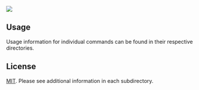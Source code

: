 ![](https://github.com/ramene/actions/workflows/Build_and_Publish/badge.svg)

## Usage

Usage information for individual commands can be found in their respective directories.

## License

[MIT](LICENSE). Please see additional information in each subdirectory.
